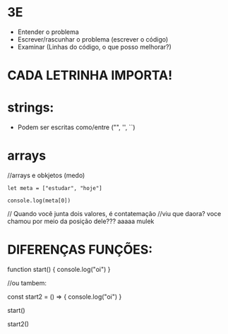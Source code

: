# 3E
- Entender o problema
- Escrever/rascunhar o problema (escrever o código)
- Examinar (Linhas do código, o que posso melhorar?)

# CADA LETRINHA IMPORTA!

# strings:
- Podem ser escritas como/entre ("", '', ``)

# arrays
//arrays e obkjetos (medo)

    let meta = ["estudar", "hoje"]

    console.log(meta[0])


// Quando você junta dois valores, é contatemação
//viu que daora? voce chamou por meio da posição dele??? aaaaa mulek

# DIFERENÇAS FUNÇÕES:

function start() {
    console.log("oi")
}

//ou tambem:

const start2 = () => {
    console.log("oi")
}


start()

start2()